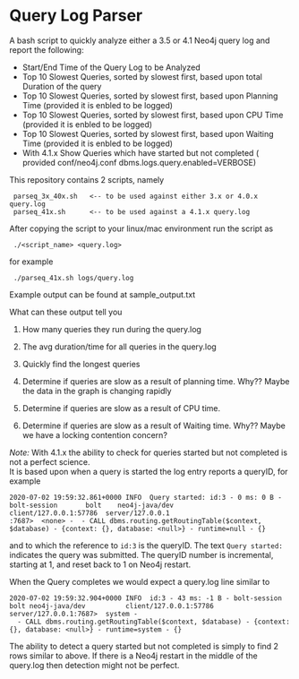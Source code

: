 # Query Log Parser

A bash script to quickly analyze either a 3.5 or 4.1 Neo4j query log and report the following:

* Start/End Time of the Query Log to be Analyzed
* Top 10 Slowest Queries, sorted by slowest first, based upon total Duration of the query
* Top 10 Slowest Queries, sorted by slowest first, based upon Planning Time (provided it is enbled to be logged)
* Top 10 Slowest Queries, sorted by slowest first, based upon CPU Time (provided it is enbled to be logged)
* Top 10 Slowest Queries, sorted by slowest first, based upon Waiting Time (provided it is enbled to be logged)
* With 4.1.x Show Queries which have started but not completed ( provided conf/neo4j.conf dbms.logs.query.enabled=VERBOSE)




This repository contains 2 scripts, namely

````
 parseq_3x_40x.sh   <-- to be used against either 3.x or 4.0.x query.log
 parseq_41x.sh      <-- to be used against a 4.1.x query.log
````

After copying the script to your linux/mac environment run the script as 

````
 ./<script_name> <query.log>
````

for example

````
 ./parseq_41x.sh logs/query.log
````
Example output can be found at sample_output.txt

What can these output tell you
  1. How many queries they run during the query.log
  2. The avg duration/time for all queries in the query.log
  3. Quickly find the longest queries
  
  4. Determine if queries are slow as a result of planning time.  Why??  Maybe the data in the graph is changing rapidly
  
  5. Determine if queries are slow as a result of CPU time.
  
  6. Determine if queries are slow as a result of Waiting time.   Why?? Maybe we have a locking contention concern?

 
*Note:*  With 4.1.x the ability to check for queries started but not completed is not a perfect science.  
It is based upon when a query is started the log entry reports a queryID, for example

````
2020-07-02 19:59:32.861+0000 INFO  Query started: id:3 - 0 ms: 0 B - bolt-session       bolt    neo4j-java/dev          client/127.0.0.1:57786  server/127.0.0.1
:7687>  <none> -  - CALL dbms.routing.getRoutingTable($context, $database) - {context: {}, database: <null>} - runtime=null - {}
````

and to which the reference to `id:3` is the queryID.  The text `Query started:` indicates the query was submitted.
The queryID number is incremental, starting at 1, and reset back to 1 on Neo4j restart.

When the Query completes we would expect a query.log line similar to

````
2020-07-02 19:59:32.904+0000 INFO  id:3 - 43 ms: -1 B - bolt-session    bolt neo4j-java/dev          client/127.0.0.1:57786  server/127.0.0.1:7687>  system -
  - CALL dbms.routing.getRoutingTable($context, $database) - {context: {}, database: <null>} - runtime=system - {}
````

The ability to detect a query started but not completed is simply to find 2 rows similar to above.  If there is a Neo4j restart in the middle of the query.log then
detection might not be perfect.
